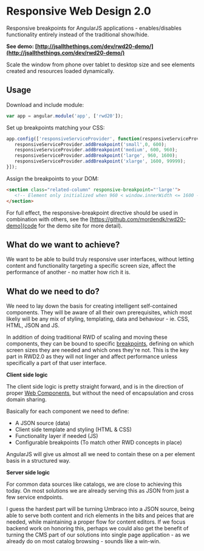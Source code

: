 Responsive Web Design 2.0
=====

Responsive breakpoints for AngularJS applications - enables/disables functionality entirely instead of the traditional show/hide.

**See demo: [http://jsallthethings.com/dev/rwd20-demo/](http://jsallthethings.com/dev/rwd20-demo/)**

Scale the window from phone over tablet to desktop size and see elements created and resources loaded dynamically.



Usage
-----

Download and include module:

 ```javascript
 var app = angular.module('app', ['rwd20']);
 ```

 Set up breakpoints matching your CSS:

 ```javascript
 app.config(['responsiveServiceProvider', function(responsiveServiceProvider) {
	responsiveServiceProvider.addBreakpoint('small',0, 600);
	responsiveServiceProvider.addBreakpoint('medium', 600, 960);
	responsiveServiceProvider.addBreakpoint('large', 960, 1600);
	responsiveServiceProvider.addBreakpoint('xlarge', 1600, 99999);
}]);
 ```

 Assign the breakpoints to your DOM:

 ```html
 <section class="related-column" responsive-breakpoint="'large'">
 	<!-- Element only initialized when 960 < window.innerWidth <= 1600 -->
 </section>
 ```

For full effect, the responsive-breakpoint directive should be used in combination with others, see the [https://github.com/mordendk/rwd20-demo](code for the demo site for more detail).



What do we want to achieve?
------------------------------
We want to be able to build truly responsive user interfaces, without letting content and functionality targeting a specific screen size, affect the performance of another - no matter how rich it is.



What do we need to do?
----------------------
We need to lay down the basis for creating intelligent self-contained components. They will be aware of all their own prerequisites, which most likeliy will be any mix of styling, templating, data and behaviour - ie. CSS, HTML, JSON and JS. 

In addition of doing traditional RWD of scaling and moving these components, they can be bound to specific [breakpoints](http://alistapart.com/article/designing-for-breakpoints), defining on which screen sizes they are needed and which ones they're not. This is the key part in RWD2.0 as they will not linger and affect performance unless specifically a part of that user interface.



**Client side logic**

The client side logic is pretty straight forward, and is in the direction of proper [Web Components](http://css-tricks.com/modular-future-web-components/), but without the need of encapsulation and cross domain sharing.

Basically for each component we need to define:

- A JSON source (data)
- Client side template and styling (HTML & CSS)
- Functionality layer if needed (JS)
- Configurable breakpoints (To match other RWD concepts in place)


AngularJS will give us almost all we need to contain these on a per element basis in a structured way.


**Server side logic**

For common data sources like catalogs, we are close to achieving this today. On most solutions we are already serving this as JSON from just a few service endpoints.


I guess the hardest part will be turning Umbraco into a JSON source, being able to serve both content and rich elements in the bits and peices that are needed, while maintaining a proper flow for content editors. If we focus backend work on honoring this, perhaps we could also get the benefit of turning the CMS part of our solutions into single page application - as we already do on most catalog browsing - sounds like a win-win.